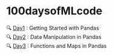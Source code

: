 # 100daysofMLcode

🔍 [Day1](https://github.com/lakshikaparihar/100daysofMLcode/tree/main/1_Getting_Started_with_Pandas) : Getting Started with Pandas <br>
🔍 [Day2](https://github.com/lakshikaparihar/100daysofMLcode/tree/main/2_Pandas_Data_Manipulation) : Data Manipulation in Pandas <br>
🔍 [Day3](https://github.com/lakshikaparihar/100daysofMLcode/tree/main/3_Pandas_Functions_And_Maps) : Functions and Maps in Pandas
